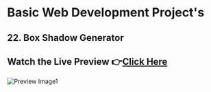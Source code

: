 # Basic Web Development Project's


## 22. Box Shadow Generator


## Watch the Live Preview 👉[Click Here](https://sorcererchiragsingh.github.io/Web-Development-Projects/22-Box%20Shadow%20Generator)
![Preview Image1](https://github.com/SorcererChiragsingh/Web-Development-Projects/blob/main/22-Box%20Shadow%20Generator/preview.png)


